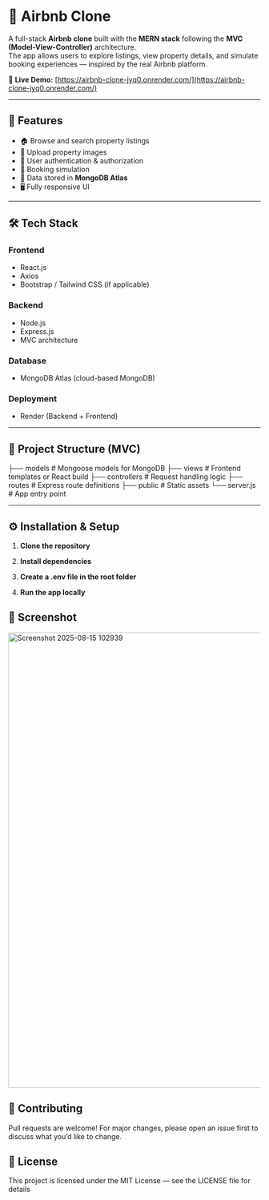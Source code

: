 # 🏡 Airbnb Clone

A full-stack **Airbnb clone** built with the **MERN stack** following the **MVC (Model-View-Controller)** architecture.  
The app allows users to explore listings, view property details, and simulate booking experiences — inspired by the real Airbnb platform.  

🚀 **Live Demo:** [https://airbnb-clone-jyq0.onrender.com/](https://airbnb-clone-jyq0.onrender.com/)

---

## 📌 Features

- 🏠 Browse and search property listings
- 📸 Upload property images
- 👤 User authentication & authorization
- 📅 Booking simulation
- 💾 Data stored in **MongoDB Atlas**
- 🖥️ Fully responsive UI

---

## 🛠 Tech Stack

### **Frontend**
- React.js
- Axios
- Bootstrap / Tailwind CSS (if applicable)

### **Backend**
- Node.js
- Express.js
- MVC architecture

### **Database**
- MongoDB Atlas (cloud-based MongoDB)

### **Deployment**
- Render (Backend + Frontend)

---

## 📂 Project Structure (MVC)

├── models # Mongoose models for MongoDB
├── views # Frontend templates or React build
├── controllers # Request handling logic
├── routes # Express route definitions
├── public # Static assets
└── server.js # App entry point


---

## ⚙️ Installation & Setup

1. **Clone the repository**

2.  **Install dependencies**
  
3. **Create a .env file in the root folder**

4. **Run the app locally**

   

## 📸 Screenshot

<img width="1869" height="909" alt="Screenshot 2025-08-15 102939" src="https://github.com/user-attachments/assets/b963be24-c615-400c-abd4-81b61a202c43" />


## 🤝 Contributing
Pull requests are welcome!
For major changes, please open an issue first to discuss what you’d like to change.

## 📜 License
This project is licensed under the MIT License — see the LICENSE file for details

